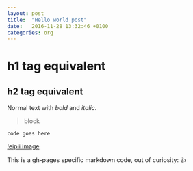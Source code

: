 ```yaml
---
layout: post
title:  "Hello world post"
date:   2016-11-28 13:32:46 +0100
categories: org
---
```

# h1 tag equivalent

## h2 tag equivalent

Normal text with *bold* and _italic_.

> block

``` code goes here ```

[!eipii image](/images/eipii.jpg)

This is a gh-pages specific markdown code, out of curiosity: :+1:
